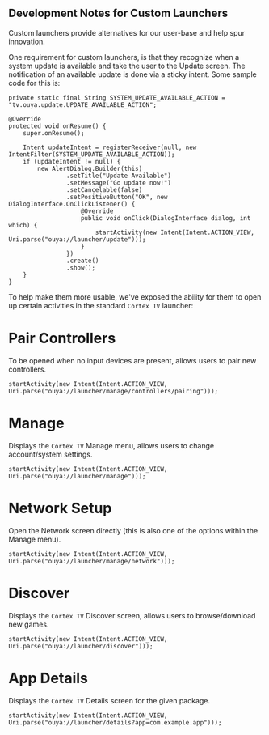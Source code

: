 ## Development Notes for Custom Launchers

Custom launchers provide alternatives for our user-base and help spur innovation.  

One requirement for custom launchers, is that they recognize when a system update is available and take the user to the Update screen.  The notification of an available update is done via a sticky intent.  Some sample code for this is:

```
private static final String SYSTEM_UPDATE_AVAILABLE_ACTION = "tv.ouya.update.UPDATE_AVAILABLE_ACTION";

@Override
protected void onResume() {
    super.onResume();

    Intent updateIntent = registerReceiver(null, new IntentFilter(SYSTEM_UPDATE_AVAILABLE_ACTION));
    if (updateIntent != null) {
        new AlertDialog.Builder(this)
                .setTitle("Update Available")
                .setMessage("Go update now!")
                .setCancelable(false)
                .setPositiveButton("OK", new DialogInterface.OnClickListener() {
                    @Override
                    public void onClick(DialogInterface dialog, int which) {
                        startActivity(new Intent(Intent.ACTION_VIEW, Uri.parse("ouya://launcher/update")));
                    }
                })
                .create()
                .show();
    }
}
```


To help make them more usable, we've exposed the ability for them to open up certain activities in the standard `Cortex TV` launcher:

# Pair Controllers

To be opened when no input devices are present, allows users to pair new controllers.

```
startActivity(new Intent(Intent.ACTION_VIEW, Uri.parse("ouya://launcher/manage/controllers/pairing")));
```

# Manage

Displays the `Cortex TV` Manage menu, allows users to change account/system settings.

```
startActivity(new Intent(Intent.ACTION_VIEW, Uri.parse("ouya://launcher/manage")));
```

# Network Setup

Open the Network screen directly (this is also one of the options within the Manage menu).

```
startActivity(new Intent(Intent.ACTION_VIEW, Uri.parse("ouya://launcher/manage/network")));
```

# Discover

Displays the `Cortex TV` Discover screen, allows users to browse/download new games.

```
startActivity(new Intent(Intent.ACTION_VIEW, Uri.parse("ouya://launcher/discover")));
```

# App Details

Displays the `Cortex TV` Details screen for the given package.

```
startActivity(new Intent(Intent.ACTION_VIEW, Uri.parse("ouya://launcher/details?app=com.example.app")));
```
